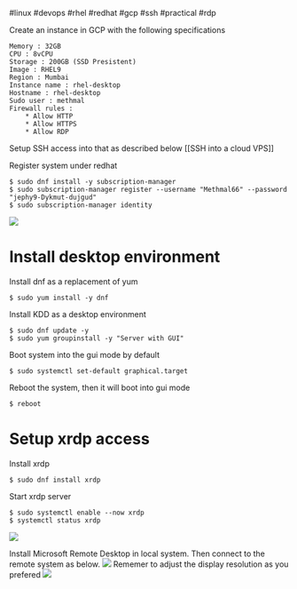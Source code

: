 #linux #devops #rhel #redhat #gcp #ssh #practical #rdp

Create an instance in GCP with the following specifications
```
Memory : 32GB
CPU : 8vCPU
Storage : 200GB (SSD Presistent)
Image : RHEL9
Region : Mumbai
Instance name : rhel-desktop
Hostname : rhel-desktop
Sudo user : methmal
Firewall rules :
	* Allow HTTP
	* Allow HTTPS
	* Allow RDP
```

Setup SSH access into that as described below
[[SSH into a cloud VPS]]

Register system under redhat
```Remote
$ sudo dnf install -y subscription-manager
$ sudo subscription-manager register --username "Methmal66" --password "jephy9-Dykmut-dujgud"
$ sudo subscription-manager identity
```
![](https://i.imgur.com/VywIWSf.png)
# Install desktop environment


Install dnf as a replacement of yum
```Remote
$ sudo yum install -y dnf
```

Install KDD as a desktop environment
```Remote
$ sudo dnf update -y
$ sudo yum groupinstall -y "Server with GUI"
```

Boot system into the gui mode by default
```Remote
$ sudo systemctl set-default graphical.target
```

Reboot the system, then it will boot into gui mode
```Remote
$ reboot
```

# Setup xrdp access
Install xrdp
```Remote
$ sudo dnf install xrdp
```

Start xrdp server
```Remote
$ sudo systemctl enable --now xrdp
$ systemctl status xrdp
```
![](https://i.imgur.com/ewvXfjG.png)

Install Microsoft Remote Desktop in local system. Then connect to the remote system as below.
![](https://i.imgur.com/1jEYGyv.png)
Rememer to adjust the display resolution as you prefered
![](https://i.imgur.com/rALXyfy.png)

